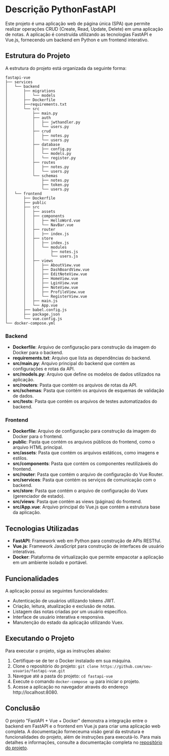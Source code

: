# Descrição PythonFastAPI

Este projeto é uma aplicação web de página única (SPA) que permite realizar operações CRUD (Create, Read, Update, Delete) em uma aplicação de notas. A aplicação é construída utilizando as tecnologias FastAPI e Vue.js, fornecendo um backend em Python e um frontend interativo.

## Estrutura do Projeto

A estrutura do projeto está organizada da seguinte forma:

```
fastapi-vue
├── services
│   └── backend
│       ├── migrations
│       │   └── models
│       ├── Dockerfile
│       ├──requirements.txt
│       └── src
│           ├── main.py
│           ├── auth
│           │   ├── jwthandler.py
│           │   └── users.py
│           ├── crud
│           │   ├── notes.py
│           │   └── users.py
│           ├── database
│           │   ├── config.py
│           │   └── models.py
│           │   └── register.py
│           ├── routes
│           │   ├── notes.py
│           │   └── users.py
│           └── schemas
│               ├── notes.py
│               ├── token.py
│               └── users.py
│   └── frontend
│       ├── Dockerfile
│       ├── public
│       ├── src
│       │   ├── assets
│       │   ├── components
│       │   │   ├── HelloWord.vue
│       │   │   └── NavBar.vue
│       │   ├── router
│       │   │   ├── index.js
│       │   ├── store
│       │   │   ├── index.js
│       │   │   └── modules
│       │   │       ├── notes.js
│       │   │       └── users.js
│       │   ├── views
│       │   │   ├── AboutView.vue
│       │   │   ├── DashBoardView.vue
│       │   │   ├── EditNoteView.vue
│       │   │   ├── HomeView.vue
│       │   │   ├── LginView.vue
│       │   │   ├── NoteView.vue
│       │   │   ├── ProfileView.vue
│       │   │   └── RegisterView.vue
│       │   ├── main.js
│       │   └── App.vue
│       ├── babel.config.js
│       ├── package.json
│       └── vue.config.js
└── docker-compose.yml
```

### Backend

- **Dockerfile**: Arquivo de configuração para construção da imagem do Docker para o backend.
- **requirements.txt**: Arquivo que lista as dependências do backend.
- **src/main.py**: Arquivo principal do backend que contém as configurações e rotas da API.
- **src/models.py**: Arquivo que define os modelos de dados utilizados na aplicação.
- **src/routers**: Pasta que contém os arquivos de rotas da API.
- **src/schemas**: Pasta que contém os arquivos de esquemas de validação de dados.
- **src/tests**: Pasta que contém os arquivos de testes automatizados do backend.

### Frontend

- **Dockerfile**: Arquivo de configuração para construção da imagem do Docker para o frontend.
- **public**: Pasta que contém os arquivos públicos do frontend, como o arquivo HTML principal.
- **src/assets**: Pasta que contém os arquivos estáticos, como imagens e estilos.
- **src/components**: Pasta que contém os componentes reutilizáveis do frontend.
- **src/router**: Pasta que contém o arquivo de configuração do Vue Router.
- **src/services**: Pasta que contém os serviços de comunicação com o backend.
- **src/store**: Pasta que contém o arquivo de configuração do Vuex (gerenciador de estado).
- **src/views**: Pasta que contém as views (páginas) do frontend.
- **src/App.vue**: Arquivo principal do Vue.js que contém a estrutura base da aplicação.

## Tecnologias Utilizadas

- **FastAPI**: Framework web em Python para construção de APIs RESTful.
- **Vue.js**: Framework JavaScript para construção de interfaces de usuário interativas.
- **Docker**: Plataforma de virtualização que permite empacotar a aplicação em um ambiente isolado e portável.

## Funcionalidades

A aplicação possui as seguintes funcionalidades:

- Autenticação de usuários utilizando tokens JWT.
- Criação, leitura, atualização e exclusão de notas.
- Listagem das notas criadas por um usuário específico.
- Interface de usuário interativa e responsiva.
- Manutenção do estado da aplicação utilizando Vuex.

## Executando o Projeto

Para executar o projeto, siga as instruções abaixo:

1. Certifique-se de ter o Docker instalado em sua máquina.
2. Clone o repositório do projeto: `git clone https://github.com/seu-usuario/fastapi-vue.git`
3. Navegue até a pasta do projeto: `cd fastapi-vue`
4. Execute o comando `docker-compose up` para iniciar o projeto.
5. Acesse a aplicação no navegador através do endereço http://localhost:8080.

## Conclusão

O projeto "FastAPI + Vue + Docker" demonstra a integração entre o backend em FastAPI e o frontend em Vue.js para criar uma aplicação web completa. A documentação forneceuma visão geral da estrutura e funcionalidades do projeto, além de instruções para executá-lo. Para mais detalhes e informações, consulte a documentação completa no [repositório do projeto](https://github.com/abcvinicius/PythonFastAPI).
